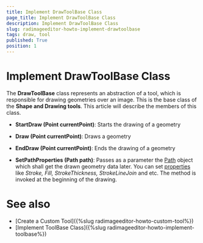 ```yaml
---
title: Implement DrawToolBase Class
page_title: Implement DrawToolBase Class
description: Implement DrawToolBase Class
slug: radimageeditor-howto-implement-drawtoolbase
tags: draw, tool
published: True
position: 1
---
```


# Implement DrawToolBase Class

The __DrawToolBase__ class represents an abstraction of a tool, which is responsible for drawing geometries over an image. This is the base class of the __Shape and Drawing tools__. This article will describe the members of this class.

* __StartDraw (Point currentPoint)__: Starts the drawing of a geometry

* __Draw (Point currentPoint)__: Draws a geometry

* __EndDraw (Point currentPoint)__: Ends the drawing of a geometry

* __SetPathProperties (Path path)__: Passes as a parameter the [Path](https://msdn.microsoft.com/en-us/library/system.windows.shapes.path%28v=vs.110%29.aspx) object which shall get the drawn geometry data later. You can set [properties](https://msdn.microsoft.com/en-us/library/system.windows.shapes.path_properties(v=vs.110).aspx) like _Stroke, Fill, StrokeThickness, StrokeLineJoin_ and etc. The method is invoked at the beginning of the drawing.


# See also

* [Create a Custom Tool]({%slug radimageeditor-howto-custom-tool%})
* [Implement ToolBase Class]({%slug radimageeditor-howto-implement-toolbase%})